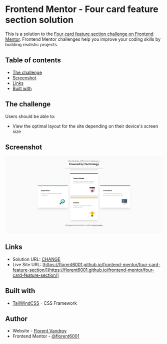 # Frontend Mentor - Four card feature section solution

This is a solution to the [Four card feature section challenge on Frontend Mentor](https://www.frontendmentor.io/challenges/four-card-feature-section-weK1eFYK). Frontend Mentor challenges help you improve your coding skills by building realistic projects. 

## Table of contents

- [The challenge](#the-challenge)
- [Screenshot](#screenshot)
- [Links](#links)
- [Built with](#built-with)


## The challenge

Users should be able to:

- View the optimal layout for the site depending on their device's screen size

## Screenshot

![](./screenshot.jpg)


## Links

- Solution URL: [CHANGE](CHANGE)
- Live Site URL: [https://florent6001.github.io/frontend-mentor/four-card-feature-section/](https://florent6001.github.io/frontend-mentor/four-card-feature-section/)

## Built with

- [TailWindCSS](https://tailwindcss.com/) - CSS Framework


## Author

- Website - [Florent Vandroy](https://www.florent-vandroy.fr)
- Frontend Mentor - [@florent6001](https://www.frontendmentor.io/profile/florent6001)